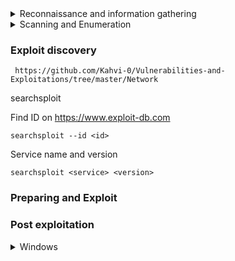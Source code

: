 <details> 
  <summary>Reconnaissance and information gathering</summary>
  <br>
 
 ### OSINT
 
 - Social media (company page, employees, interns, etc)
   - Linkedin
   - Facebook
   - Twitter

 - Validate target
   - WHOIS
   - nslookup
   - dnsrecond
   
   
 - Data breaches 
   - HaveIBeenPwned
     - Check if email has been involved in data breaches
   - Breachparse
   - WeLeakInfo.com
     - Paid breach search engine
     - email, name, hash, IP, phone number
 
 - Fingerprinting
   - Googlefu (https://ahrefs.com/blog/google-advanced-search-operators/)
     - inurl:
     - site: 
     - -<string> to subtracts (i.e site:tesla.com -www)
     - filetyle: (csv, )
   - dig
   - sublist3r

 - hunter.io 
   - Collects email addresses used by companies 
   - presends the format of their email addresses
   
 - The harvester (kali tool) 
   - finding sub doamins, hosts, emails



 - ID website technology
   - built with
     - Searching a website will return the techonology is running
       - Framework
       - widgets     
   - Wappalyzer 
     - Extension to fingerprint what tech a page is using
   - Whatweb (CLI tool)


  ### Web info gathering 

 - Sub domain hunting 
   - sublist3r
     - uses api to search multiple sources
   - crt.sh
   - OWASP amass (go to, compiles multiple of the listed tools)
   - tomnomnom http probe
     - trys to connect to a list of domains found from other tools




 
 ### Discovery and inventory

 Nmap
 
      namp -T4 -p- -A <IP>
 
 dirbuster
 
 DNS
 
 
</details> 

<details> 
  <summary>Scanning and Enumeration </summary>
  <br>

  ## Finding services and versions
  
    nmap -TA -p- <ip>
    
    metasploit auxillary scan


  ## Finding vulnerabilities

  ### nmap vuln script

    nmap -sV -Pn --script nmap-vulners,vulscan --script-args vulscandb=<file>.csv <IP>
 
  <details> 
    <summary>Install the scripts</summary>
  <br>
     
     cd /usr/share/nmap/scripts/
     git clone https://github.com/scipag/vulscan.git
        
        Update 
        
         cd vulscan/utilities/updater/
         ./updateFiles.sh
         
     cd /usr/share/nmap/scripts/
     git clone https://github.com/vulnersCom/nmap-vulners.git
  </details>   
     
   Finding vulscandb files to use:
    
     ls /usr/share/nmap/scripts/vulscan/
  
  ### Nessus 
  
  ### google
  
  ### 
 
 
 
</details> 


 

### Exploit discovery

     https://github.com/Kahvi-0/Vulnerabilities-and-Exploitations/tree/master/Network


searchsploit  <arg>

 Find ID on https://www.exploit-db.com
 
    searchsploit --id <id>


 Service name and version 
 
    searchsploit <service> <version>
    
    
### Preparing and Exploit

 

### Post exploitation


  <details> 
    <summary>Windows</summary>
  <br>
     
   2003 IIS 6
    
   Token Kidnapping (explianed: https://github.com/Re4son/Churrasco/blob/master/DEFCON-18-Cerrudo-Token-Kidnapping-Revenge.pdf)
    
   Uncompiled: https://www.exploit-db.com/exploits/6705
   
    
    Or Precompiled in kali at usr/share/sqlninja/apps/churrasco.exe
    
    upload /usr/share/sqlninja/apps/churrasco.exe
    churrasco.exe "any CMD command"    

</details> 


